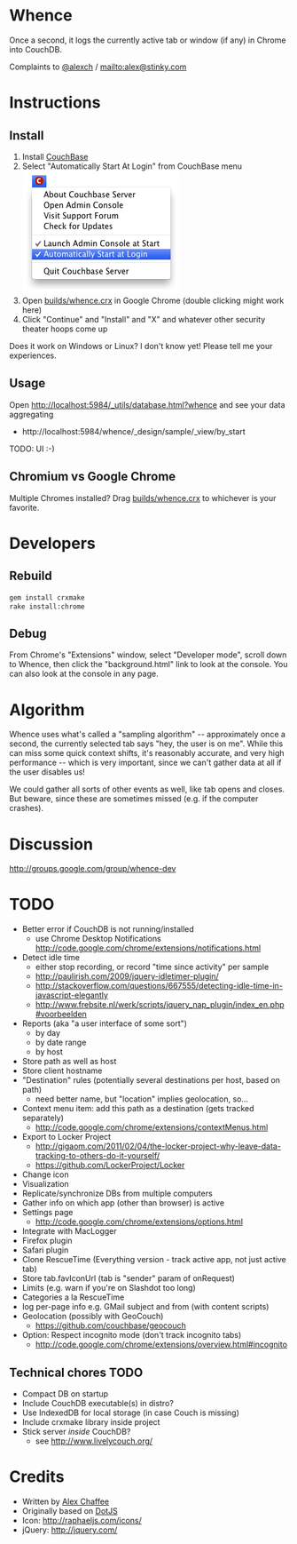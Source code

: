 # Whence

Once a second, it logs the currently active tab or window (if any) in Chrome into CouchDB.

Complaints to [@alexch](http://twitter.com/alexch) / <mailto:alex@stinky.com>

# Instructions

## Install

1. Install [CouchBase](http://www.couchbase.com/downloads/couchbase-server/community)
2. Select "Automatically Start At Login" from CouchBase menu ![CouchBase menu](automatically-start-couchbase.png)
3. Open [builds/whence.crx](builds/whence.crx) in Google Chrome (double clicking might work here)
4. Click "Continue" and "Install" and "X" and whatever other security theater hoops come up

Does it work on Windows or Linux? I don't know yet! Please tell me your experiences.

## Usage

Open <http://localhost:5984/_utils/database.html?whence> and see your data aggregating

 * http://localhost:5984/whence/_design/sample/_view/by_start

TODO: UI :-)

## Chromium vs Google Chrome

Multiple Chromes installed? Drag [builds/whence.crx](builds/whence.crx) to whichever is your favorite.

# Developers

## Rebuild

    gem install crxmake
    rake install:chrome

## Debug

From Chrome's "Extensions" window, select "Developer mode", scroll down to Whence, then click the "background.html" link to look at the console. You can also look at the console in any page.

# Algorithm

Whence uses what's called a "sampling algorithm" -- approximately once a second, the currently selected tab says "hey, the user is on me". While this can miss some quick context shifts, it's reasonably accurate, and very high performance -- which is very important, since we can't gather data at all if the user disables us!

We could gather all sorts of other events as well, like tab opens and closes. But beware, since these are sometimes missed (e.g. if the computer crashes).

# Discussion

<http://groups.google.com/group/whence-dev>

# TODO

* Better error if CouchDB is not running/installed
  * use Chrome Desktop Notifications http://code.google.com/chrome/extensions/notifications.html
* Detect idle time
  * either stop recording, or record "time since activity" per sample
  * http://paulirish.com/2009/jquery-idletimer-plugin/
  * http://stackoverflow.com/questions/667555/detecting-idle-time-in-javascript-elegantly
  * http://www.frebsite.nl/werk/scripts/jquery_nap_plugin/index_en.php#voorbeelden
* Reports (aka "a user interface of some sort")
  * by day
  * by date range
  * by host
* Store path as well as host
* Store client hostname
* "Destination" rules (potentially several destinations per host, based on path)
  * need better name, but "location" implies geolocation, so...
* Context menu item: add this path as a destination (gets tracked separately)
  * http://code.google.com/chrome/extensions/contextMenus.html
* Export to Locker Project
  * http://gigaom.com/2011/02/04/the-locker-project-why-leave-data-tracking-to-others-do-it-yourself/
  * https://github.com/LockerProject/Locker
* Change icon
* Visualization
* Replicate/synchronize DBs from multiple computers
* Gather info on which app (other than browser) is active
* Settings page
  *    http://code.google.com/chrome/extensions/options.html
* Integrate with MacLogger
* Firefox plugin
* Safari plugin
* Clone RescueTime (Everything version - track active app, not just active tab)
* Store tab.favIconUrl (tab is "sender" param of onRequest)
* Limits (e.g. warn if you're on Slashdot too long)
* Categories a la RescueTime
* log per-page info e.g. GMail subject and from (with content scripts)
* Geolocation (possibly with GeoCouch)
  *  https://github.com/couchbase/geocouch
* Option: Respect incognito mode (don't track incognito tabs)
  * http://code.google.com/chrome/extensions/overview.html#incognito

## Technical chores TODO

* Compact DB on startup
* Include CouchDB executable(s) in distro?
* Use IndexedDB for local storage (in case Couch is missing)
* Include crxmake library inside project
* Stick server *inside* CouchDB?
  *   see http://www.livelycouch.org/

# Credits

- Written by [Alex Chaffee](http://alexch.github.com)
- Originally based on [DotJS](http://github.com/defunkt/dotjs)
- Icon: <http://raphaeljs.com/icons/>
- jQuery: <http://jquery.com/>


